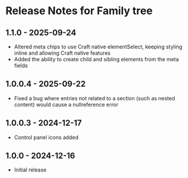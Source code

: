 # Release Notes for Family tree

## 1.1.0 - 2025-09-24
- Altered meta chips to use Craft native elementSelect, keeping styling inline and allowing Craft native features
- Added the ability to create child and sibling elements from the meta fields

## 1.0.0.4 - 2025-09-22
- Fixed a bug where entries not related to a section (such as nested content) would cause a nullreference error

## 1.0.0.3 - 2024-12-17
- Control panel icons added

## 1.0.0 - 2024-12-16
- Initial release
